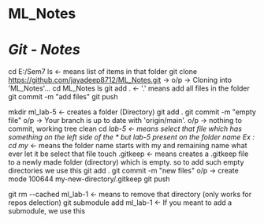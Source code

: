 # ML_Notes

# *Git - Notes*

cd E:/Sem7
ls                                                  <- means list of items in that folder
git clone https://github.com/jayadeep8712/ML_Notes.git -> 
o/p ->  Cloning into 'ML_Notes'...
cd ML_Notes
ls
git add .                                           <- '.' means add all files in the folder
git commit -m "add files"
git push


mkdir ml_lab-5                                      <- creates a folder (Directory)
git add .
git commit -m "empty file"
o/p -> Your branch is up to date with 'origin/main'.
o/p -> nothing to commit, working tree clean
cd *lab-5                                           <- means select that file which has something on the left side of the * but lab-5 present on the folder name
Ex :  cd my*                                        <- means the folder name starts with my and remaining name what ever let it be select that file
touch .gitkeep                                      <- means creates a  .gitkeep file to a newly made folder (directory) which is empty. so to add such empty directories we use this
git add .
git commit -m "new files"
o/p -> create mode 100644 my-new-directory/.gitkeep
git push


git rm --cached ml_lab-1                            <- means to remove that directory (only works for repos delection)
git submodule add <url> ml_lab-1                    <- If you meant to add a submodule, we use this

